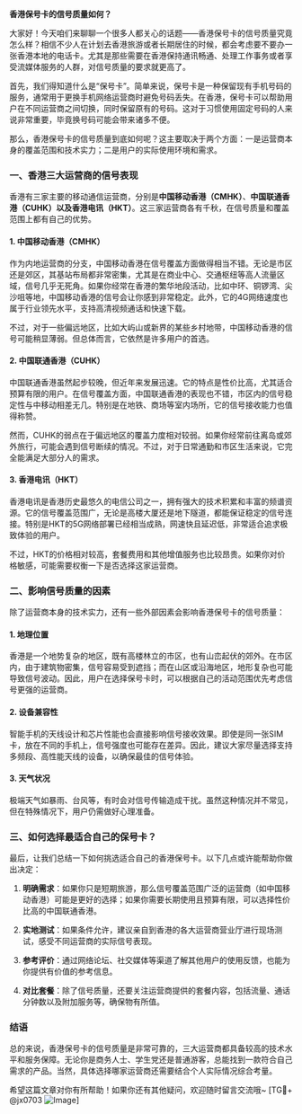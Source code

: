**香港保号卡的信号质量如何？**

大家好！今天咱们来聊聊一个很多人都关心的话题——香港保号卡的信号质量究竟怎么样？相信不少人在计划去香港旅游或者长期居住的时候，都会考虑要不要办一张香港本地的电话卡。尤其是那些需要在香港保持通讯畅通、处理工作事务或者享受流媒体服务的人群，对信号质量的要求就更高了。

首先，我们得知道什么是“保号卡”。简单来说，保号卡是一种保留现有手机号码的服务，通常用于更换手机网络运营商时避免号码丢失。在香港，保号卡可以帮助用户在不同运营商之间切换，同时保留原有的号码。这对于习惯使用固定号码的人来说非常重要，毕竟换号码可能会带来诸多不便。

那么，香港保号卡的信号质量到底如何呢？这主要取决于两个方面：一是运营商本身的覆盖范围和技术实力；二是用户的实际使用环境和需求。

### **一、香港三大运营商的信号表现**

香港有三家主要的移动通信运营商，分别是**中国移动香港（CMHK）**、**中国联通香港（CUHK）**以及**香港电讯（HKT）**。这三家运营商各有千秋，在信号质量和覆盖范围上都有自己的优势。

#### 1. **中国移动香港（CMHK）**
作为内地运营商的分支，中国移动香港在信号覆盖方面做得相当不错。无论是市区还是郊区，其基站布局都非常密集，尤其是在商业中心、交通枢纽等高人流量区域，信号几乎无死角。如果你经常在香港的繁华地段活动，比如中环、铜锣湾、尖沙咀等地，中国移动香港的信号会让你感到非常稳定。此外，它的4G网络速度也属于行业领先水平，支持高清视频通话和快速下载。

不过，对于一些偏远地区，比如大屿山或新界的某些乡村地带，中国移动香港的信号可能稍显薄弱。但总体而言，它依然是许多用户的首选。

#### 2. **中国联通香港（CUHK）**
中国联通香港虽然起步较晚，但近年来发展迅速。它的特点是性价比高，尤其适合预算有限的用户。在信号覆盖方面，中国联通香港的表现也不错，市区内的信号稳定性与中移动相差无几。特别是在地铁、商场等室内场所，它的信号接收能力也值得称赞。

然而，CUHK的弱点在于偏远地区的覆盖力度相对较弱。如果你经常前往离岛或郊外旅行，可能会遇到信号断续的情况。不过，对于日常通勤和市区生活来说，它完全能满足大部分人的需求。

#### 3. **香港电讯（HKT）**
香港电讯是香港历史最悠久的电信公司之一，拥有强大的技术积累和丰富的频谱资源。它的信号覆盖范围广，无论是高楼大厦还是地下隧道，都能保证稳定的信号连接。特别是HKT的5G网络部署已经相当成熟，网速快且延迟低，非常适合追求极致体验的用户。

不过，HKT的价格相对较高，套餐费用和其他增值服务也比较昂贵。如果你对价格敏感，可能需要权衡一下是否选择这家运营商。

### **二、影响信号质量的因素**

除了运营商本身的技术实力，还有一些外部因素会影响香港保号卡的信号质量：

#### 1. **地理位置**
香港是一个地势复杂的地区，既有高楼林立的市区，也有山峦起伏的郊外。在市区内，由于建筑物密集，信号容易受到遮挡；而在山区或沿海地区，地形复杂也可能导致信号波动。因此，用户在选择保号卡时，可以根据自己的活动范围优先考虑信号更强的运营商。

#### 2. **设备兼容性**
智能手机的天线设计和芯片性能也会直接影响信号接收效果。即使是同一张SIM卡，放在不同的手机上，信号强度也可能存在差异。因此，建议大家尽量选择支持多频段、高性能天线的设备，以确保最佳的信号体验。

#### 3. **天气状况**
极端天气如暴雨、台风等，有时会对信号传输造成干扰。虽然这种情况并不常见，但在特殊情况下，用户仍需做好心理准备。

### **三、如何选择最适合自己的保号卡？**

最后，让我们总结一下如何挑选适合自己的香港保号卡。以下几点或许能帮助你做出决定：

1. **明确需求**：如果你只是短期旅游，那么信号覆盖范围广泛的运营商（如中国移动香港）可能是更好的选择；如果你需要长期使用且预算有限，可以选择性价比高的中国联通香港。
   
2. **实地测试**：如果条件允许，建议亲自到香港的各大运营商营业厅进行现场测试，感受不同运营商的实际信号表现。

3. **参考评价**：通过网络论坛、社交媒体等渠道了解其他用户的使用反馈，也能为你提供有价值的参考信息。

4. **对比套餐**：除了信号质量，还要关注运营商提供的套餐内容，包括流量、通话分钟数以及附加服务等，确保物有所值。

### **结语**

总的来说，香港保号卡的信号质量是非常可靠的，三大运营商都具备较高的技术水平和服务保障。无论你是商务人士、学生党还是普通游客，总能找到一款符合自己需求的产品。当然，具体选择哪家运营商还需要结合个人实际情况综合考量。

希望这篇文章对你有所帮助！如果你还有其他疑问，欢迎随时留言交流哦~ [TG💪+ @jx0703 ![Image](https://github.com/user-attachments/assets/dbca1d08-cadb-493c-b0ec-ad6f7a83f270)]